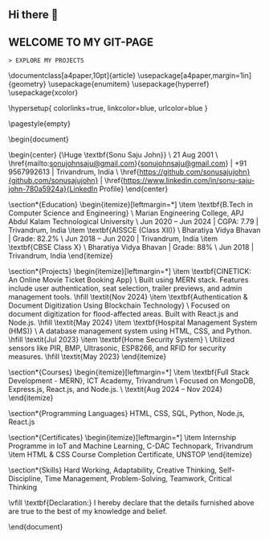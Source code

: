 ## Hi there 👋
## WELCOME TO MY GIT-PAGE
	> EXPLORE MY PROJECTS 

\documentclass[a4paper,10pt]{article}
\usepackage[a4paper,margin=1in]{geometry}
\usepackage{enumitem}
\usepackage{hyperref}
\usepackage{xcolor}

\hypersetup{
    colorlinks=true,
    linkcolor=blue,
    urlcolor=blue
}

\pagestyle{empty}

\begin{document}

\begin{center}
    {\Huge \textbf{Sonu Saju John}} \\
    21 Aug 2001 \\
    \href{mailto:sonujohnsaju@gmail.com}{sonujohnsaju@gmail.com} | +91 9567992613 | Trivandrum, India \\
    \href{https://github.com/sonusajujohn}{github.com/sonusajujohn} | \href{https://www.linkedin.com/in/sonu-saju-john-780a5924a}{LinkedIn Profile}
\end{center}

\section*{Education}
\begin{itemize}[leftmargin=*]
    \item \textbf{B.Tech in Computer Science and Engineering} \\
          Marian Engineering College, APJ Abdul Kalam Technological University \\
          Jun 2020 – Jun 2024 | CGPA: 7.79 | Trivandrum, India
    \item \textbf{AISSCE (Class XII)} \\
          Bharatiya Vidya Bhavan | Grade: 82.2\% \\
          Jun 2018 – Jun 2020 | Trivandrum, India
    \item \textbf{CBSE Class X} \\
          Bharatiya Vidya Bhavan | Grade: 88\% \\
          Jun 2018 | Trivandrum, India
\end{itemize}

\section*{Projects}
\begin{itemize}[leftmargin=*]
    \item \textbf{CINETICK: An Online Movie Ticket Booking App} \\
          Built using MERN stack. Features include user authentication, seat selection, trailer previews, and admin management tools.
          \hfill \textit{Nov 2024}
    \item \textbf{Authentication \& Document Digitization Using Blockchain Technology} \\
          Focused on document digitization for flood-affected areas. Built with React.js and Node.js.
          \hfill \textit{May 2024}
    \item \textbf{Hospital Management System (HMS)} \\
          A database management system using HTML, CSS, and Python.
          \hfill \textit{Jul 2023}
    \item \textbf{Home Security System} \\
          Utilized sensors like PIR, BMP, Ultrasonic, ESP8266, and RFID for security measures.
          \hfill \textit{May 2023}
\end{itemize}

\section*{Courses}
\begin{itemize}[leftmargin=*]
    \item \textbf{Full Stack Development - MERN}, ICT Academy, Trivandrum \\
          Focused on MongoDB, Express.js, React.js, and Node.js. \\
          \textit{Aug 2024 – Nov 2024}
\end{itemize}

\section*{Programming Languages}
HTML, CSS, SQL, Python, Node.js, React.js

\section*{Certificates}
\begin{itemize}[leftmargin=*]
    \item Internship Programme in IoT and Machine Learning, C-DAC Technopark, Trivandrum
    \item HTML \& CSS Course Completion Certificate, UNSTOP
\end{itemize}

\section*{Skills}
Hard Working, Adaptability, Creative Thinking, Self-Discipline, Time Management, Problem-Solving, Teamwork, Critical Thinking

\vfill
\textbf{Declaration:} I hereby declare that the details furnished above are true to the best of my knowledge and belief.

\end{document}
